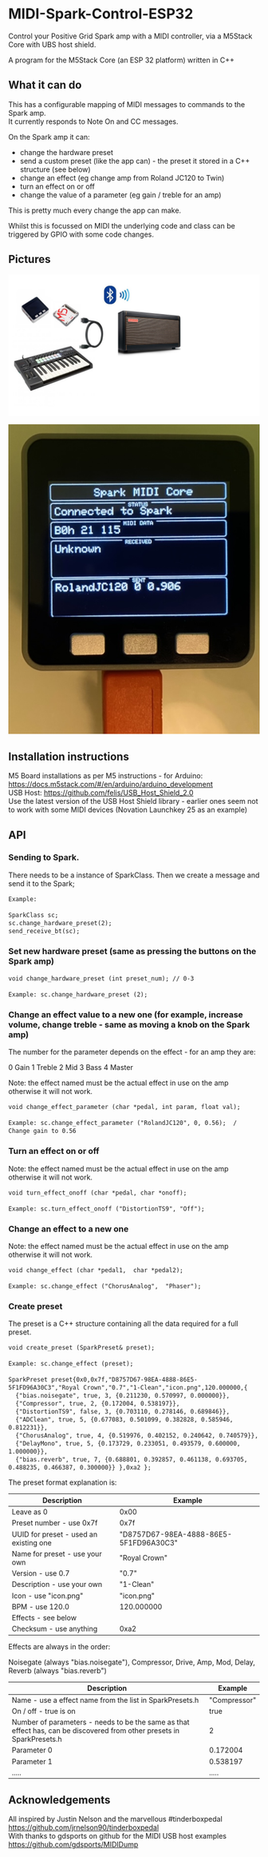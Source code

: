 # MIDI-Spark-Control-ESP32

Control your Positive Grid Spark amp with a MIDI controller, via a M5Stack Core with UBS host shield.

A program for the M5Stack Core (an ESP 32 platform) written in C++

## What it can do

This has a configurable mapping of MIDI messages to commands to the Spark amp.  
It currently responds to Note On and CC messages.  

On the Spark amp it can:
- change the hardware preset
- send a custom preset (like the app can) - the preset it stored in a C++ structure (see below)
- change an effect (eg change amp from Roland JC120 to Twin)
- turn an effect on or off
- change the value of a parameter (eg gain / treble for an amp)

This is pretty much every change the app can make.   

Whilst this is focussed on MIDI the underlying code and class can be triggered by GPIO with some code changes.

## Pictures

![Spark Setups](https://github.com/paulhamsh/MIDI-Spark-Control-ESP32/blob/main/diagrams/SetupM5StackCore.jpg)

![Spark Setups](https://github.com/paulhamsh/MIDI-Spark-Control-ESP32/blob/main/diagrams/Example.jpeg)

## Installation instructions

M5 Board installations as per M5 instructions - for Arduino: https://docs.m5stack.com/#/en/arduino/arduino_development    
USB Host: https://github.com/felis/USB_Host_Shield_2.0    
Use the latest version of the USB Host Shield library - earlier ones seem not to work with some MIDI devices (Novation Launchkey 25 as an example)    

## API

### Sending to Spark.

There needs to be a instance of SparkClass.
Then we create a message and send it to the Spark;

```
Example:

SparkClass sc;
sc.change_hardware_preset(2); 
send_receive_bt(sc);

```

### Set new hardware preset (same as pressing the buttons on the Spark amp)
```
void change_hardware_preset (int preset_num); // 0-3
      
Example: sc.change_hardware_preset (2);
```      

### Change an effect value to a new one (for example, increase volume, change treble - same as moving a knob on the Spark amp)
The number for the parameter depends on the effect - for an amp they are:

0 Gain
1 Treble
2 Mid
3 Bass
4 Master

Note: the effect named must be the actual effect in use on the amp otherwise it will not work.

```
void change_effect_parameter (char *pedal, int param, float val);

Example: sc.change_effect_parameter ("RolandJC120", 0, 0.56);  / Change gain to 0.56
```

### Turn an effect on or off

Note: the effect named must be the actual effect in use on the amp otherwise it will not work.
```
void turn_effect_onoff (char *pedal, char *onoff);

Example: sc.turn_effect_onoff ("DistortionTS9", "Off");
```

### Change an effect to a new one

Note: the effect named must be the actual effect in use on the amp otherwise it will not work.

```
void change_effect (char *pedal1,  char *pedal2);

Example: sc.change_effect ("ChorusAnalog",  "Phaser");
```

### Create preset 

The preset is a C++ structure containing all the data required for a full preset.

```
void create_preset (SparkPreset& preset);

Example: sc.change_effect (preset);

SparkPreset preset{0x0,0x7f,"D8757D67-98EA-4888-86E5-5F1FD96A30C3","Royal Crown","0.7","1-Clean","icon.png",120.000000,{ 
  {"bias.noisegate", true, 3, {0.211230, 0.570997, 0.000000}}, 
  {"Compressor", true, 2, {0.172004, 0.538197}}, 
  {"DistortionTS9", false, 3, {0.703110, 0.278146, 0.689846}}, 
  {"ADClean", true, 5, {0.677083, 0.501099, 0.382828, 0.585946, 0.812231}}, 
  {"ChorusAnalog", true, 4, {0.519976, 0.402152, 0.240642, 0.740579}}, 
  {"DelayMono", true, 5, {0.173729, 0.233051, 0.493579, 0.600000, 1.000000}}, 
  {"bias.reverb", true, 7, {0.688801, 0.392857, 0.461138, 0.693705, 0.488235, 0.466387, 0.300000}} },0xa2 };

```

The preset format explanation is:   

| Description | Example |
|-------------|---------|
| Leave as 0 | 0x00 |
| Preset number - use 0x7f | 0x7f |
| UUID for preset - used an existing one | "D8757D67-98EA-4888-86E5-5F1FD96A30C3" |
| Name for preset - use your own | "Royal Crown" |
| Version - use 0.7 |"0.7" |
| Description - use your own | "1-Clean" |
| Icon - use "icon.png" | "icon.png" |
| BPM - use 120.0 | 120.000000 |
| Effects - see below | |
| Checksum - use anything | 0xa2 | 

Effects are always in the order: 

Noisegate  (always "bias.noisegate"), Compressor, Drive, Amp, Mod, Delay, Reverb (always "bias.reverb")

                                
| Description | Example |
|-------------|---------|
| Name - use a effect name from the list in SparkPresets.h | "Compressor" |
| On / off - true is on | true |
| Number of parameters - needs to be the same as that effect has, can be discovered from other presets in SparkPresets.h | 2 |
| Parameter 0 | 0.172004 |
| Parameter 1 | 0.538197 |
| ..... |  ..... |

## Acknowledgements

All inspired by Justin Nelson and the marvellous #tinderboxpedal https://github.com/jrnelson90/tinderboxpedal    
With thanks to gdsports on github for the MIDI USB host examples  https://github.com/gdsports/MIDIDump    



